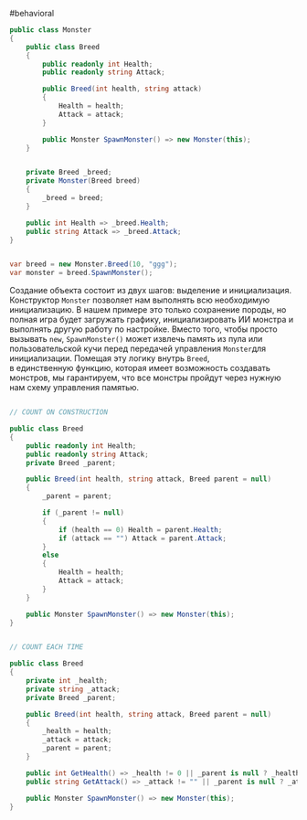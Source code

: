 #behavioral
```cs
public class Monster
{
    public class Breed
    {
        public readonly int Health;
        public readonly string Attack;

        public Breed(int health, string attack)
        {
            Health = health;
            Attack = attack;
        }

        public Monster SpawnMonster() => new Monster(this);
    }   


    private Breed _breed;
    private Monster(Breed breed)
    {
        _breed = breed;
    } 

    public int Health => _breed.Health;
    public string Attack => _breed.Attack;
}


var breed = new Monster.Breed(10, "ggg");
var monster = breed.SpawnMonster();
```

Создание объекта состоит из двух шагов: выделение и инициализация. Конструктор `Monster` позволяет нам выполнять всю необходимую инициализацию. В нашем примере это только сохранение породы, но полная игра будет загружать графику, инициализировать ИИ монстра и выполнять другую работу по настройке. Вместо того, чтобы просто вызывать `new`, `SpawnMonster()` может извлечь память из пула или пользовательской кучи перед передачей управления `Monster`для инициализации. Помещая эту логику внутрь `Breed`, в единственную функцию, которая имеет возможность создавать монстров, мы гарантируем, что все монстры пройдут через нужную нам схему управления памятью.


```cs

// COUNT ON CONSTRUCTION

public class Breed
{
	public readonly int Health;
	public readonly string Attack;
	private Breed _parent;

	public Breed(int health, string attack, Breed parent = null)
	{
		_parent = parent;

		if (_parent != null)
		{
			if (health == 0) Health = parent.Health;
			if (attack == "") Attack = parent.Attack;
		}
		else
		{
			Health = health;
			Attack = attack;
		}
	}

	public Monster SpawnMonster() => new Monster(this);
}
```


```cs

// COUNT EACH TIME

public class Breed
{
	private int _health;
	private string _attack;
	private Breed _parent;

	public Breed(int health, string attack, Breed parent = null)
	{
		_health = health;
		_attack = attack;
		_parent = parent;
	}

	public int GetHealth() => _health != 0 || _parent is null ? _health : _parent.GetHealth();
	public string GetAttack() => _attack != "" || _parent is null ? _attack : _parent.GetAttack();

	public Monster SpawnMonster() => new Monster(this);
}
```
